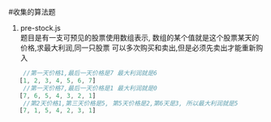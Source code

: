 #收集的算法题
1. pre-stock.js   
题目是有一支可预见的股票使用数组表示, 数组的某个值就是这个股票某天的价格,求最大利润,同一只股票
可以多次购买和卖出,但是必须先卖出才能重新购入
```javascript
    //第一天价格1,最后一天价格是7 最大利润就是6
   [1, 2, 3, 4, 5, 6, 7] 
    //第一天价格7,最后一天价格是1 最大利润就是0
   [7, 6, 5, 4, 3, 2, 1] 
    //第2天价格1,第三天价格是5, 第5天价格是2,第6天是3, 所以最大利润就是5
   [7, 1, 5, 4, 2, 3, 1] 
```

